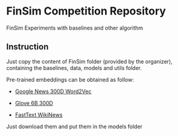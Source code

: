 # FinSim Competition Repository

FinSim Experiments with baselines and other algorithm

## Instruction 

Just copy the content of FinSim folder (provided by the organizer), containing the baselines, data, models and utils folder.

Pre-trained embeddings can be obtained as follow:

  + [Google News 300D Word2Vec](https://github.com/mmihaltz/word2vec-GoogleNews-vectors)

  + [Glove 6B 300D](http://nlp.stanford.edu/data/glove.6B.zip)

  + [FastText WikiNews](https://dl.fbaipublicfiles.com/fasttext/vectors-english/wiki-news-300d-1M.vec.zip)

Just download them and put them in the models folder
